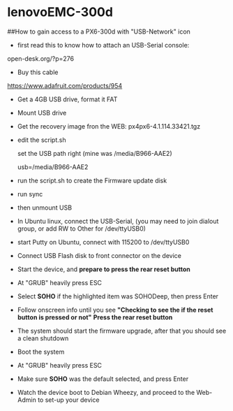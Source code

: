 # lenovoEMC-300d
##How to gain access to a PX6-300d with "USB-Network" icon

 * first read this to know how to attach an USB-Serial console:

 open-desk.org/?p=276
 * Buy this cable

 https://www.adafruit.com/products/954

 * Get a 4GB USB drive, format it FAT
 * Mount USB drive
  * Get the recovery image fron the WEB: px4px6-4.1.114.33421.tgz
  * edit the script.sh
  
     set the USB path right (mine was /media/B966-AAE2)
     
     usb=/media/B966-AAE2

* run the script.sh to create the Firmware update disk
* run sync
* then unmount USB
* In Ubuntu linux, connect the USB-Serial, (you may need to join dialout group, or add RW to Other for /dev/ttyUSB0)
* start Putty on Ubuntu, connect with 115200 to /dev/ttyUSB0 
* Connect USB Flash disk to front connector on the device
* Start the device, and **prepare to press the rear reset button**
* At "GRUB" heavily press ESC
 * Select **SOHO** if the highlighted item was SOHODeep, then press Enter
 * Follow onscreen info until you see **"Checking to see the if the reset button is pressed or not"**
   **Press the rear reset button**
* The system should start the firmware upgrade, after that you should see a clean shutdown
* Boot the system
* At "GRUB" heavily press ESC
* Make sure **SOHO** was the default selected, and press Enter
* Watch the device boot to Debian Wheezy, and proceed to the Web-Admin to set-up your device
